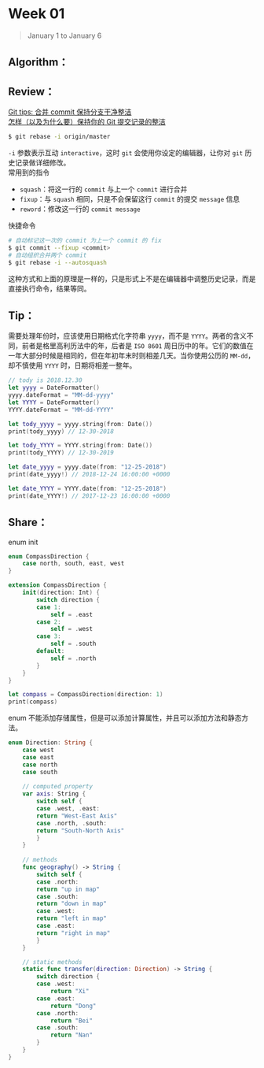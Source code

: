 # Week 01

> January 1 to January 6

## Algorithm：


## Review：
[Git tips: 合并 commit 保持分支干净整洁](https://www.lovelucy.info/git-tips-combine-commits-keep-your-branch-clean.html)  
[怎样（以及为什么要）保持你的 Git 提交记录的整洁](https://juejin.im/post/5b29060ee51d4558cd2adac0)

```bash
$ git rebase -i origin/master
```

`-i` 参数表示互动 `interactive`，这时 `git` 会使用你设定的编辑器，让你对 `git` 历史记录做详细修改。  
常用到的指令
- `squash`：将这一行的 `commit` 与上一个 `commit` 进行合并
- `fixup`：与 `squash` 相同，只是不会保留这行 `commit` 的提交 `message` 信息
- `reword`：修改这一行的 `commit message`

快捷命令
```bash
# 自动标记这一次的 commit 为上一个 commit 的 fix
$ git commit --fixup <commit>
# 自动组织合并两个 commit
$ git rebase -i --autosquash
```
这种方式和上面的原理是一样的，只是形式上不是在编辑器中调整历史记录，而是直接执行命令，结果等同。

## Tip：
需要处理年份时，应该使用日期格式化字符串 `yyyy`，而不是 `YYYY`。两者的含义不同，前者是格里高利历法中的年，后者是 `ISO 8601` 周日历中的年。它们的数值在一年大部分时候是相同的，但在年初年末时则相差几天。当你使用公历的 `MM-dd`，却不慎使用 `YYYY` 时，日期将相差一整年。
```swift
// tody is 2018.12.30
let yyyy = DateFormatter()
yyyy.dateFormat = "MM-dd-yyyy"
let YYYY = DateFormatter()
YYYY.dateFormat = "MM-dd-YYYY"

let tody_yyyy = yyyy.string(from: Date())
print(tody_yyyy) // 12-30-2018

let tody_YYYY = YYYY.string(from: Date())
print(tody_YYYY) // 12-30-2019

let date_yyyy = yyyy.date(from: "12-25-2018")
print(date_yyyy!) // 2018-12-24 16:00:00 +0000

let date_YYYY = YYYY.date(from: "12-25-2018")
print(date_YYYY!) // 2017-12-23 16:00:00 +0000
```

## Share：
enum init
```swift
enum CompassDirection {
    case north, south, east, west
}

extension CompassDirection {
    init(direction: Int) {
        switch direction {
        case 1:
            self = .east
        case 2:
            self = .west
        case 3:
            self = .south
        default:
            self = .north
        }
    }
}

let compass = CompassDirection(direction: 1)
print(compass)
```

enum 不能添加存储属性，但是可以添加计算属性，并且可以添加方法和静态方法。
```swift
enum Direction: String {
    case west
    case east
    case north
    case south
  
    // computed property
    var axis: String {
        switch self {
        case .west, .east:
        return "West-East Axis"
        case .north, .south:
        return "South-North Axis"
        }
    }
  
    // methods
    func geography() -> String {
        switch self {
        case .north:
        return "up in map"
        case .south:
        return "down in map"
        case .west:
        return "left in map"
        case .east:
        return "right in map"
        }
    }

    // static methods
    static func transfer(direction: Direction) -> String {
        switch direction {
        case .west:
            return "Xi"
        case .east:
            return "Dong"
        case .north:
            return "Bei"
        case .south:
            return "Nan"
        }
    }
}
```
